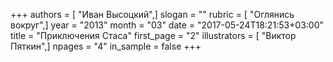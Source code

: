+++
authors = [ "Иван Высоцкий",]
slogan = ""
rubric = [ "Оглянись вокруг",]
year = "2013"
month = "03"
date = "2017-05-24T18:21:53+03:00"
title = "Приключения Стаса"
first_page = "2"
illustrators = [ "Виктор Пяткин",]
npages = "4"
in_sample = false
+++
